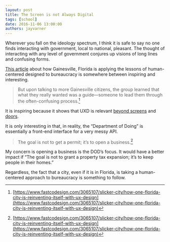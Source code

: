 ```yaml
---
layout: post
title: The Screen is not Always Digital
tags: [school]
date: 2016-11-06 13:00:00
authors: jayvarner
---
```

Wherever you fall on the ideology spectrum, I think it is safe to say no one finds interacting with government, local to national, pleasant. The thought of interacting with any level of government conjures up visions of long lines and confusing forms.

[This article](https://www.fastcodesign.com/3065107/slicker-city/how-one-florida-city-is-reinventing-itself-with-ux-design) about how Gainesville, Florida is applying the lessons of human-centered designed to bureaucracy is somewhere between inspiring and interesting.

> But upon talking to more Gainesville citizens, the group learned that what they really wanted was a guide—someone to lead them through the often-confusing process.[^fluxd]

It is inspiring because it shows that UXD is relevant [beyond screens](http://www.npr.org/2016/11/06/500678100/the-art-of-the-vote-who-designs-the-ballots-we-cast) and [doors](https://www.youtube.com/watch?v=yY96hTb8WgI).

It is only interesting in that, in reality, the “Department of Doing” is essentially a front-end interface for a very messy API.

> The goal is not to get a permit; it’s to open a business.[^fluxd]

My concern is opening a business is the DOD’s focus. It would have a better impact if “The goal is not to grant a property tax expansion; it’s to keep people in their homes.”

Regardless, the fact that a city, even if it is in Florida, is taking a human-centered approach to bureaucracy is something to follow.

[^fluxd]:[https://www.fastcodesign.com/3065107/slicker-city/how-one-florida-city-is-reinventing-itself-with-ux-design](https://www.fastcodesign.com/3065107/slicker-city/how-one-florida-city-is-reinventing-itself-with-ux-design)


